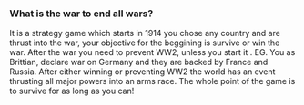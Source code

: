 ### What is the war to end all wars?
It is a strategy game which starts in 1914 you chose any country and are thrust into the war, your objective for the beggining is survive or win the war.
After the war you need to prevent WW2, unless you start it . EG. You as Brittian,  declare war on Germany and they are backed by France and Russia.
After either winning or preventing WW2 the world has an event thrusting all major powers into an arms race. The whole point of the game is to survive for as long 
as you can!
